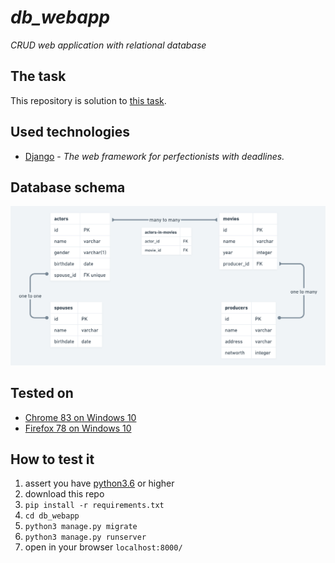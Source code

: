 # *db_webapp*
*CRUD web application with relational database*

## The task
This repository is solution to [this task](https://docs.google.com/document/d/1RwLIjDxtLztUuqs1XqzqZ5scpyIcyMoG86g41yRRZng/edit).

## Used technologies
* [Django](https://www.djangoproject.com/) - *The web framework for perfectionists with deadlines.*

## Database schema
![database schema](index.png)


## Tested on
* [Chrome 83 on Windows 10](https://www.google.com/chrome/?brand=CHBD&gclid=CjwKCAjwxqX4BRBhEiwAYtJX7Z5TXVXmvj_Zr9rl-3i7AvASqs3-qXbChik-lWxmuE--4HhvM_dYfRoCsYwQAvD_BwE&gclsrc=aw.ds)
* [Firefox 78 on Windows 10](https://www.mozilla.org/en-US/firefox/78.0/releasenotes/)

## How to test it
1. assert you have [python3.6](https://www.python.org/) or higher
1. download this repo
1. `pip install -r requirements.txt`
1. `cd db_webapp`
1. `python3 manage.py migrate`
1. `python3 manage.py runserver`
1. open in your browser `localhost:8000/`

